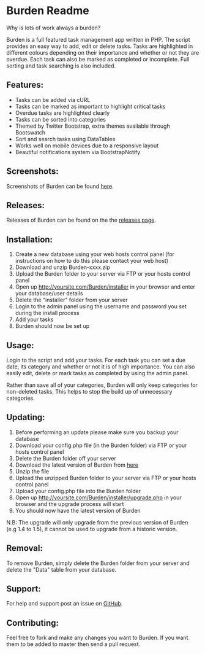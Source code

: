 Burden Readme
================

Why is lots of work always a burden?

Burden is a full featured task management app written in PHP. The script provides an easy way to add, edit or delete tasks. Tasks are highlighted in different colours depending on their importance and whether or not they are overdue. Each task can also be marked as completed or incomplete. Full sorting and task searching is also included.

Features:
---------

* Tasks can be added via cURL
* Tasks can be marked as important to highlight critical tasks
* Overdue tasks are highlighted clearly
* Tasks can be sorted into categories
* Themed by Twitter Bootstrap, extra themes available through Bootswatch
* Sort and search tasks using DataTables
* Works well on mobile devices due to a responsive layout
* Beautiful notifications system via BootstrapNotify

Screenshots:
------------

Screenshots of Burden can be found [here](http://imgur.com/a/mmqhA).

Releases:
------------

Releases of Burden can be found on the the [releases page](https://github.com/joshf/Burden/releases).

Installation:
-------------

1. Create a new database using your web hosts control panel (for instructions on how to do this please contact your web host)
2. Download and unzip Burden-xxxx.zip
3. Upload the Burden folder to your server via FTP or your hosts control panel
4. Open up http://yoursite.com/Burden/installer in your browser and enter your database/user details
5. Delete the "installer" folder from your server
6. Login to the admin panel using the username and password you set during the install process
7. Add your tasks
8. Burden should now be set up

Usage:
------

Login to the script and add your tasks. For each task you can set a due date, its category and whether or not it is of high importance. You can also easily edit, delete or mark tasks as completed by using the admin panel.

Rather than save all of your categories, Burden will only keep categories for non-deleted tasks. This helps to stop the build up of unnecessary categories.

Updating:
---------

1. Before performing an update please make sure you backup your database
2. Download your config.php file (in the Burden folder) via FTP or your hosts control panel
3. Delete the Burden folder off your server
4. Download the latest version of Burden from [here](https://github.com/joshf/Burden/releases)
5. Unzip the file
6. Upload the unzipped Burden folder to your server via FTP or your hosts control panel
7. Upload your config.php file into the Burden folder
4. Open up http://yoursite.com/Burden/installer/upgrade.php in your browser and the upgrade process will start
9. You should now have the latest version of Burden

N.B: The upgrade will only upgrade from the previous version of Burden (e.g 1.4 to 1.5), it cannot be used to upgrade from a historic version.

Removal:
--------

To remove Burden, simply delete the Burden folder from your server and delete the "Data" table from your database.

Support:
-------------

For help and support post an issue on [GitHub](https://github.com/joshf/Burden/issues).

Contributing:
-------------

Feel free to fork and make any changes you want to Burden. If you want them to be added to master then send a pull request.